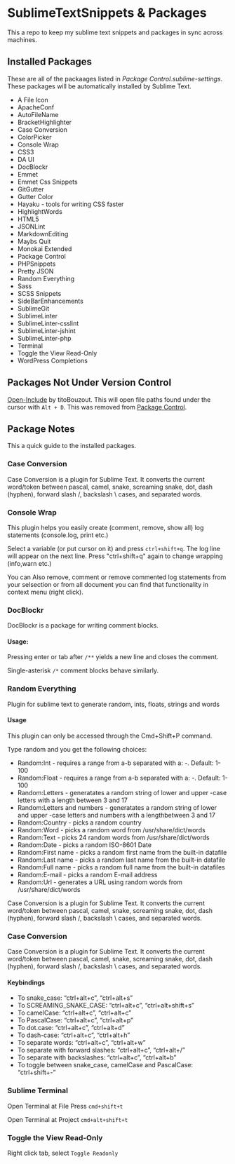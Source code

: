 # SublimeTextSnippets & Packages
This a repo to keep my sublime text snippets and packages in sync across machines.

## Installed Packages

These are all of the packaages listed in _Package Control.sublime-settings_. These packages will be automatically installed by Sublime Text.

* A File Icon
* ApacheConf
* AutoFileName
* BracketHighlighter
* Case Conversion
* ColorPicker
* Console Wrap
* CSS3
* DA UI
* DocBlockr
* Emmet
* Emmet Css Snippets
* GitGutter
* Gutter Color
* Hayaku - tools for writing CSS faster
* HighlightWords
* HTML5
* JSONLint
* MarkdownEditing
* Maybs Quit
* Monokai Extended
* Package Control
* PHPSnippets
* Pretty JSON
* Random Everything
* Sass
* SCSS Snippets
* SideBarEnhancements
* SublimeGit
* SublimeLinter
* SublimeLinter-csslint
* SublimeLinter-jshint
* SublimeLinter-php
* Terminal
* Toggle the View Read-Only
* WordPress Completions

## Packages Not Under Version Control

[Open-Include](https://github.com/titoBouzout/Open-Include) by titoBouzout. This will open file paths found under the cursor with `Alt + D`. This was removed from [Package Control](https://packagecontrol.io/packages/Open-Include).

## Package Notes
This a quick guide to the installed packages.

### Case Conversion
Case Conversion is a plugin for Sublime Text. It converts the current word/token between pascal, camel, snake, screaming snake, dot, dash (hyphen), forward slash /, backslash \ cases, and separated words.

### Console Wrap
This plugin helps you easily create (comment, remove, show all) log statements (console.log, print etc.)

Select a variable (or put cursor on it) and press `ctrl+shift+q`. The log line will appear on the next line. Press "ctrl+shift+q" again to change wrapping (info,warn etc.)

You can Also remove, comment or remove commented log statements from your selsection or from all document you can find that functionality in context menu (right click).

### DocBlockr
DocBlockr is a package for writing comment blocks.

#### Usage:
Pressing enter or tab after `/**` yields a new line and closes the comment.

Single-asterisk `/*` comment blocks behave similarly.

### Random Everything
Plugin for sublime text to generate random, ints, floats, strings and words

#### Usage
This plugin can only be accessed through the Cmd+Shift+P command.

Type random and you get the following choices:

* Random:Int - requires a range from a-b separated with a: -. Default: 1-100
* Random:Float - requires a range from a-b separated with a: -. Default: 1-100
* Random:Letters - generatates a random string of lower and upper -case letters with a length between 3 and 17
* Random:Letters and numbers - generatates a random string of lower and upper -case letters and numbers with a lengthbetween 3 and 17
* Random:Country - picks a random country
* Random:Word - picks a random word from /usr/share/dict/words
* Random:Text - picks 24 random words from /usr/share/dict/words
* Random:Date - picks a random ISO-8601 Date
* Random:First name - picks a random first name from the built-in datafile
* Random:Last name - picks a random last name from the built-in datafile
* Random:Full name - picks a random full name from the built-in datafiles
* Random:E-mail - picks a random E-mail address
* Random:Url - generates a URL using random words from /usr/share/dict/words

Case Conversion is a plugin for Sublime Text. It converts the current word/token between pascal, camel, snake, screaming snake, dot, dash (hyphen), forward slash /, backslash \ cases, and separated words.

### Case Conversion
Case Conversion is a plugin for Sublime Text. It converts the current word/token between pascal, camel, snake, screaming snake, dot, dash (hyphen), forward slash /, backslash \ cases, and separated words.

#### Keybindings
* To snake_case: “ctrl+alt+c”, “ctrl+alt+s”
* To SCREAMING_SNAKE_CASE: “ctrl+alt+c”, “ctrl+alt+shift+s”
* To camelCase: “ctrl+alt+c”, “ctrl+alt+c”
* To PascalCase: “ctrl+alt+c”, “ctrl+alt+p”
* To dot.case: “ctrl+alt+c”, “ctrl+alt+d”
* To dash-case: “ctrl+alt+c”, “ctrl+alt+h”
* To separate words: “ctrl+alt+c”, “ctrl+alt+w”
* To separate with forward slashes: “ctrl+alt+c”, “ctrl+alt+/”
* To separate with backslashes: “ctrl+alt+c”, “ctrl+alt+b”
* To toggle between snake_case, camelCase and PascalCase: “ctrl+shift+-”

### Sublime Terminal
Open Terminal at File Press `cmd+shift+t`

Open Terminal at Project `cmd+alt+shift+t`

### Toggle the View Read-Only
Right click tab, select `Toggle Readonly`

